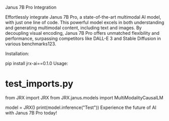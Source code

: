 Janus 7B Pro Integration

Effortlessly integrate Janus 7B Pro, a state-of-the-art multimodal AI model, with just one line of code. This powerful model excels in both understanding and generating multimodal content, including text and images. By decoupling visual encoding, Janus 7B Pro offers unmatched flexibility and performance, surpassing competitors like DALL-E 3 and Stable Diffusion in various benchmarks123.

Installation:


pip install jrx-ai==0.1.0
Usage:


# test_imports.py
from JRX import JRX
from JRX.janus.models import MultiModalityCausalLM

model = JRX()
print(model.inference("Test"))
Experience the future of AI with Janus 7B Pro today!
